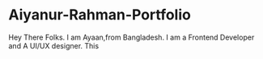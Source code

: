 # Aiyanur-Rahman-Portfolio
Hey There Folks. I am Ayaan,from Bangladesh. I am a Frontend Developer and A UI/UX designer. This 
